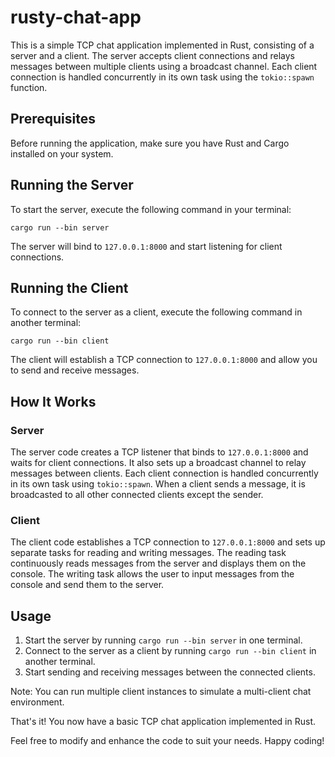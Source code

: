 # rusty-chat-app

This is a simple TCP chat application implemented in Rust, consisting of a server and a client. The server accepts client connections and relays messages between multiple clients using a broadcast channel. Each client connection is handled concurrently in its own task using the `tokio::spawn` function.

## Prerequisites

Before running the application, make sure you have Rust and Cargo installed on your system.

## Running the Server

To start the server, execute the following command in your terminal:

```shell
cargo run --bin server
```

The server will bind to `127.0.0.1:8000` and start listening for client connections.

## Running the Client

To connect to the server as a client, execute the following command in another terminal:

```shell
cargo run --bin client
```

The client will establish a TCP connection to `127.0.0.1:8000` and allow you to send and receive messages.

## How It Works

### Server

The server code creates a TCP listener that binds to `127.0.0.1:8000` and waits for client connections. It also sets up a broadcast channel to relay messages between clients. Each client connection is handled concurrently in its own task using `tokio::spawn`. When a client sends a message, it is broadcasted to all other connected clients except the sender.

### Client

The client code establishes a TCP connection to `127.0.0.1:8000` and sets up separate tasks for reading and writing messages. The reading task continuously reads messages from the server and displays them on the console. The writing task allows the user to input messages from the console and send them to the server.

## Usage

1. Start the server by running `cargo run --bin server` in one terminal.
2. Connect to the server as a client by running `cargo run --bin client` in another terminal.
3. Start sending and receiving messages between the connected clients.

Note: You can run multiple client instances to simulate a multi-client chat environment.

That's it! You now have a basic TCP chat application implemented in Rust.

Feel free to modify and enhance the code to suit your needs. Happy coding!
